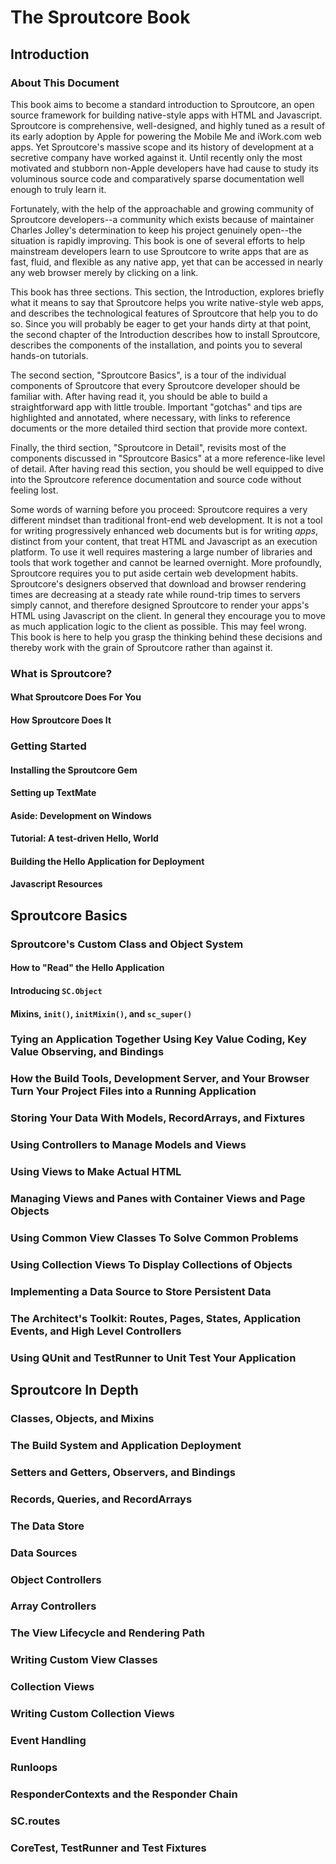 The Sproutcore Book 
===================

Introduction 
------------

### About This Document

This book aims to become a standard introduction to Sproutcore, an open source
framework for building native-style apps with HTML and Javascript. Sproutcore
is comprehensive, well-designed, and highly tuned as a result of its early
adoption by Apple for powering the Mobile Me and iWork.com web apps. Yet
Sproutcore's massive scope and its history of development at a secretive
company have worked against it. Until recently only the most motivated and
stubborn non-Apple developers have had cause to study its voluminous source
code and comparatively sparse documentation well enough to truly learn it.

Fortunately, with the help of the approachable and growing community of
Sproutcore developers--a community which exists because of maintainer Charles
Jolley's determination to keep his project genuinely open--the situation is
rapidly improving. This book is one of several efforts to help mainstream
developers learn to use Sproutcore to write apps that are as fast, fluid, and
flexible as any native app, yet that can be accessed in nearly any web browser
merely by clicking on a link.

This book has three sections. This section, the Introduction, explores briefly
what it means to say that Sproutcore helps you write native-style web apps,
and describes the technological features of Sproutcore that help you to do so.
Since you will probably be eager to get your hands dirty at that point, the
second chapter of the Introduction describes how to install Sproutcore,
describes the components of the installation, and points you to several
hands-on tutorials.

The second section, "Sproutcore Basics", is a tour of the individual
components of Sproutcore that every Sproutcore developer should be familiar
with. After having read it, you should be able to build a straightforward app with little trouble. Important "gotchas" and tips are highlighted and annotated, where necessary, with links to reference documents or the more detailed third section that provide more context.

Finally, the third section, "Sproutcore in Detail", revisits most of the
components discussed in "Sproutcore Basics" at a more reference-like level of
detail. After having read this section, you should be well equipped to dive
into the Sproutcore reference documentation and source code without feeling
lost.

Some words of warning before you proceed: Sproutcore requires a very different
mindset than traditional front-end web development. It is not a tool for
writing progressively enhanced web documents but is for writing *apps*,
distinct from your content, that treat HTML and Javascript as an execution
platform. To use it well requires mastering a large number of libraries and
tools that work together and cannot be learned overnight. More profoundly,
Sproutcore requires you to put aside certain web development habits.
Sproutcore's designers observed that download and browser rendering times are
decreasing at a steady rate while round-trip times to servers simply cannot,
and therefore designed Sproutcore to render your apps's HTML using Javascript
on the client. In general they encourage you to move as much application logic
to the client as possible. This may feel wrong. This book is here to help you
grasp the thinking behind these decisions and thereby work with the grain of
Sproutcore rather than against it.


### What is Sproutcore?

#### What Sproutcore Does For You

#### How Sproutcore Does It


### Getting Started

#### Installing the Sproutcore Gem

#### Setting up TextMate

#### Aside: Development on Windows

#### Tutorial: A test-driven Hello, World

#### Building the Hello Application for Deployment

#### Javascript Resources


Sproutcore Basics 
-----------------

### Sproutcore's Custom Class and Object System

#### How to "Read" the Hello Application

#### Introducing `SC.Object`

#### Mixins, `init()`, `initMixin()`, and `sc_super()`


### Tying an Application Together Using Key Value Coding, Key Value Observing, and Bindings


### How the Build Tools, Development Server, and Your Browser Turn Your Project Files into a Running Application


### Storing Your Data With Models, RecordArrays, and Fixtures


### Using Controllers to Manage Models and Views


### Using Views to Make Actual HTML


### Managing Views and Panes with Container Views and Page Objects


### Using Common View Classes To Solve Common Problems


### Using Collection Views To Display Collections of Objects


### Implementing a Data Source to Store Persistent Data


### The Architect's Toolkit: Routes, Pages, States, Application Events, and High Level Controllers


### Using QUnit and TestRunner to Unit Test Your Application


Sproutcore In Depth 
-------------------

### Classes, Objects, and Mixins


### The Build System and Application Deployment


### Setters and Getters, Observers, and Bindings


### Records, Queries, and RecordArrays


### The Data Store


### Data Sources


### Object Controllers


### Array Controllers


### The View Lifecycle and Rendering Path


### Writing Custom View Classes


### Collection Views


### Writing Custom Collection Views


### Event Handling


### Runloops


### ResponderContexts and the Responder Chain


### SC.routes


### CoreTest, TestRunner and Test Fixtures

